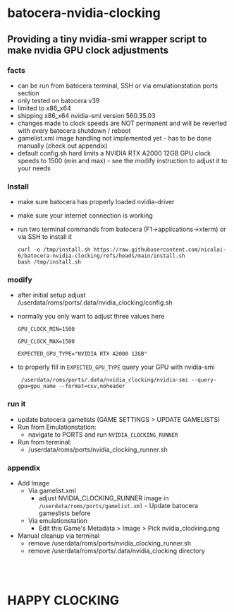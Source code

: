 # batocera-nvidia-clocking

## Providing a tiny nvidia-smi wrapper script to make nvidia GPU clock adjustments
### facts
* can be run from batocera terminal, SSH or via emulationstation ports section
* only tested on batocera v39
* limited to x86_x64
* shipping x86_x64 nvidia-smi version 560.35.03
* changes made to clock speeds are NOT permanent and will be reverted with every batocera shutdown / reboot
* gamelist.xml image handling not implemented yet - has to be done manually (check out appendix)
* default config.sh hard limits a NVIDIA RTX A2000 12GB GPU clock speeds to 1500 (min and max) - see the modify instruction to adjust it to your needs

### Install
* make sure batocera has properly loaded nvidia-driver
* make sure your internet connection is working
* run two terminal commands from batocera (F1->applications->xterm) or via SSH to install it

    ``` 
    curl -o /tmp/install.sh https://raw.githubusercontent.com/nicolai-6/batocera-nvidia-clocking/refs/heads/main/install.sh
    bash /tmp/install.sh
    ```

### modify
* after initial setup adjust /userdata/roms/ports/.data/nvidia_clocking/config.sh
* normally you only want to adjust three values here

    ``` GPU_CLOCK_MIN=1500 ```

    ``` GPU_CLOCK_MAX=1500 ```

    ``` EXPECTED_GPU_TYPE="NVIDIA RTX A2000 12GB" ```

* to properly fill in ``` EXPECTED_GPU_TYPE ``` query your GPU with nvidia-smi

    ``` /userdata/roms/ports/.data/nvidia_clocking/nvidia-smi --query-gpu=gpu_name --format=csv,noheader```

### run it
* update batocera gamelists (GAME SETTINGS > UPDATE GAMELISTS)
* Run from Emulationstation:
    * navigate to PORTS and run ``` NVIDIA_CLOCKING_RUNNER ```
* Run from terminal:
    * /userdata/roms/ports/nvidia_clocking_runner.sh

### appendix
* Add Image
    * Via gamelist.xml
        * adjust NVIDIA_CLOCKING_RUNNER image in ``` /userdata/roms/ports/gamelist.xml ``` - Update batocera gameslists before
    * Via emulationstation
        * Edit this Game's Metadata > Image > Pick nvidia_clocking.png
* Manual cleanup via terminal
    * remove /userdata/roms/ports/nvidia_clocking_runner.sh
    * remove /userdata/roms/ports/.data/nvidia_clocking directory

</br>
</br>

# HAPPY CLOCKING
